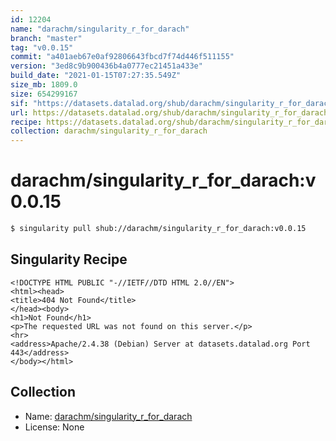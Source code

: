 ```yaml
---
id: 12204
name: "darachm/singularity_r_for_darach"
branch: "master"
tag: "v0.0.15"
commit: "a401aeb67e0af92806643fbcd7f74d446f511155"
version: "3ed8c9b900436b4a0777ec21451a433e"
build_date: "2021-01-15T07:27:35.549Z"
size_mb: 1809.0
size: 654299167
sif: "https://datasets.datalad.org/shub/darachm/singularity_r_for_darach/v0.0.15/2021-01-15-a401aeb6-3ed8c9b9/3ed8c9b900436b4a0777ec21451a433e.sif"
url: https://datasets.datalad.org/shub/darachm/singularity_r_for_darach/v0.0.15/2021-01-15-a401aeb6-3ed8c9b9/
recipe: https://datasets.datalad.org/shub/darachm/singularity_r_for_darach/v0.0.15/2021-01-15-a401aeb6-3ed8c9b9/Singularity
collection: darachm/singularity_r_for_darach
---
```


# darachm/singularity_r_for_darach:v0.0.15

```bash
$ singularity pull shub://darachm/singularity_r_for_darach:v0.0.15
```

## Singularity Recipe

```singularity
<!DOCTYPE HTML PUBLIC "-//IETF//DTD HTML 2.0//EN">
<html><head>
<title>404 Not Found</title>
</head><body>
<h1>Not Found</h1>
<p>The requested URL was not found on this server.</p>
<hr>
<address>Apache/2.4.38 (Debian) Server at datasets.datalad.org Port 443</address>
</body></html>
```

## Collection

 - Name: [darachm/singularity_r_for_darach](https://github.com/darachm/singularity_r_for_darach)
 - License: None

